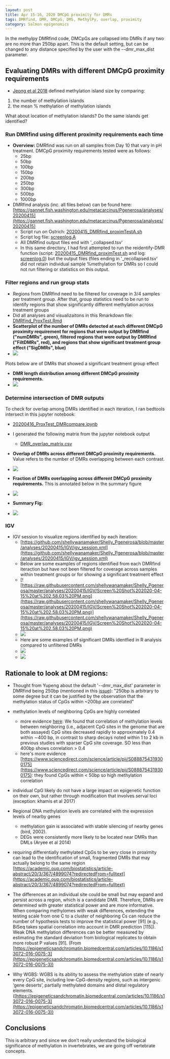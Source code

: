 ```yaml
---
layout: post
title: Apr 15-16, 2020 DMCpG proximity for DMRs
tags: DMRfind, DMR, DMCpG, DMS, MethylPy, overlap, proximity
category: Salmon epigenomics
---
```



In the methylpy DMRfind code, DMCpGs are collapsed into DMRs if any two are no more than 250bp apart. This is the default setting, but can be changed to any distance specified by the user with the --dmr_max_dist parameter. 

## Evaluating DMRs with different DMCpG proximity requirements

- [Jeong et al 2018](https://academic.oup.com/gbe/article/10/10/2766/5098531) defined methylation island size by comparing:

1. the number of methylation islands 
2. the mean % methylation of methylation islands

What about location of methylation islands? 
Do the same islands get identified?

### Run DMRfind using different proximity requirements each time
- **Overview:** DMRfind was run on all samples from Day 10 that vary in pH treatment. DMCpG proximity requirements tested were as follows:
	- 25bp
	- 50bp
	- 100bp
	- 150bp
	- 200bp
	- 250bp
	- 300bp
	- 500bp
	- 1000bp
- DMRfind analysis (inc. all files below) can be found here: [https://gannet.fish.washington.edu/metacarcinus/Pgenerosa/analyses/20200415](https://gannet.fish.washington.edu/metacarcinus/Pgenerosa/analyses/20200415)
	- Script run on Ostrich: [20200415_DMRfind_proximTestA.sh](https://gannet.fish.washington.edu/metacarcinus/Pgenerosa/analyses/20200415/20200415_DMRfind_proximTestA.sh)
	- Script log file: [screenlog.A](https://gannet.fish.washington.edu/metacarcinus/Pgenerosa/analyses/20200415/screenlog.A)
	- All DMRfind output files end with '_collapsed.tsv' 
	- In this same directory, I had first attempted to run the reidentify-DMR function (script: [20200415_DMRfind_proximTest.sh](https://gannet.fish.washington.edu/metacarcinus/Pgenerosa/analyses/20200415/20200415_DMRfind_proximTest.sh) and log: [screenlog.0](https://gannet.fish.washington.edu/metacarcinus/Pgenerosa/analyses/20200415/screenlog.0)) but the output files (files ending in '_recollapsed.tsv' did not retain individual sample %methylation for DMRs so I could not run filtering or statistics on this output. 

	
### Filter regions and run group stats
- Regions from DMRfind need to be filtered for coverage in 3/4 samples per treatment group. After that, group statistics need to be run to identify regions that show significantly different methylation across treatment groups
- Did all analyses and visualizaitons in this Rmarkdown file: [DMRfind_ProxTest.Rmd](https://github.com/shellywanamaker/Shelly_Pgenerosa/blob/master/analyses/20200415/DMRfind_ProxTest.Rmd)
- **Scatterplot of the number of DMRs detected at each different DMCpG proximity requirement for regions that were output by DMRfind ("numDMRs", green), filtered regions that were output by DMRfind ("FiltDMRs", red), and regions that show significant treatment group effect ("SigDMRs", blue)**
- ![](https://raw.githubusercontent.com/shellywanamaker/Shelly_Pgenerosa/master/analyses/20200415/DMR_x_CpGprox_scatterplot.jpg)

Plots below are of DMRs that showed a significant treatment group effect

- **DMR length distribution among different DMCpG proximity requirements.** 
- ![](https://raw.githubusercontent.com/shellywanamaker/Shelly_Pgenerosa/master/analyses/20200415/CpGprox_x_DMRlength_boxplots.jpg)

### Determine intersection of DMR outputs
To check for overlap among DMRs identified in each iteration, I ran bedtools intersect in this jupyter notebook:

- [20200416_ProxTest_DMRcompare.ipynb](https://github.com/shellywanamaker/Shelly_Pgenerosa/blob/master/analyses/20200416_ProxTest_DMRcompare.ipynb) 
- I generated the following matrix from the jupyter notebook output
	- [DMR_overlap_matrix.csv](https://github.com/shellywanamaker/Shelly_Pgenerosa/blob/master/analyses/20200415/DMR_overlap_matrix.csv)

- **Overlap of DMRs across different DMCpG proximity requirements.** Value refers to the number of DMRs overlapping between each contrast.
- ![](https://raw.githubusercontent.com/shellywanamaker/Shelly_Pgenerosa/master/analyses/20200415/DMR_interesect_heatmap.jpg)

- **Fraction of DMRs overlapping across different DMCpG proximity requirements.**  This is annotated below in the summary figure
- ![](https://raw.githubusercontent.com/shellywanamaker/Shelly_Pgenerosa/master/analyses/20200415/DMR_norm_intersect_heatmap.jpg)

- **Summary Fig:**
- [![](https://raw.githubusercontent.com/shellywanamaker/Shelly_Pgenerosa/master/analyses/20200415/sum_fig.jpg)](https://raw.githubusercontent.com/shellywanamaker/Shelly_Pgenerosa/master/analyses/20200415/sum_fig.jpg)

### IGV
- IGV session to visualize regions identified by each iteration: 
	- [https://github.com/shellywanamaker/Shelly_Pgenerosa/blob/master/analyses/20200415/IGV/igv_session.xml](https://github.com/shellywanamaker/Shelly_Pgenerosa/blob/master/analyses/20200415/IGV/igv_session.xml)
	- Below are some examples of regions identified from each DMRfind iteraction but have not been filtered for coverage across samples within treatment groups or for showing a significant treatment effect
	- [![https://raw.githubusercontent.com/shellywanamaker/Shelly_Pgenerosa/master/analyses/20200415/IGV/Screen%20Shot%202020-04-15%20at%202.58.03%20PM.png](https://raw.githubusercontent.com/shellywanamaker/Shelly_Pgenerosa/master/analyses/20200415/IGV/Screen%20Shot%202020-04-15%20at%202.58.03%20PM.png)](https://raw.githubusercontent.com/shellywanamaker/Shelly_Pgenerosa/master/analyses/20200415/IGV/Screen%20Shot%202020-04-15%20at%202.58.03%20PM.png)
	- [![](https://raw.githubusercontent.com/shellywanamaker/Shelly_Pgenerosa/master/analyses/20200415/IGV/Screen%20Shot%202020-04-15%20at%202.49.17%20PM.png)](https://raw.githubusercontent.com/shellywanamaker/Shelly_Pgenerosa/master/analyses/20200415/IGV/Screen%20Shot%202020-04-15%20at%202.49.17%20PM.png)
	-  Here are some examples of significant DMRs identfied in R analysis compared to unfiltered DMRs
	- [![](https://raw.githubusercontent.com/shellywanamaker/Shelly_Pgenerosa/master/analyses/20200415/IGV/Screen%20Shot%202020-04-15%20at%202.48.30%20PM.png)](https://raw.githubusercontent.com/shellywanamaker/Shelly_Pgenerosa/master/analyses/20200415/IGV/Screen%20Shot%202020-04-15%20at%202.48.30%20PM.png)
	- [![](https://raw.githubusercontent.com/shellywanamaker/Shelly_Pgenerosa/master/analyses/20200415/IGV/Screen%20Shot%202020-04-15%20at%202.49.17%20PM.png)](https://raw.githubusercontent.com/shellywanamaker/Shelly_Pgenerosa/master/analyses/20200415/IGV/Screen%20Shot%202020-04-15%20at%202.49.17%20PM.png)

## Rationale to look at DM regions:

- Thought from Yupeng about the default '--dmr\_max\_dist' parameter in DMRfind being 250bp (mentioned in this [issue](https://github.com/yupenghe/methylpy/issues/55)): "250bp is arbitrary to some degree but it can be justified by the observation that the methylation status of CpGs within ~200bp are correlated" 

- methylation levels of neighboring CpGs are highly correlated
	- more evidence [here](https://genomebiology.biomedcentral.com/articles/10.1186/s13059-015-0581-9): We found that correlation of methylation levels between neighboring (i.e., adjacent CpG sites in the genome that are both assayed) CpG sites decreased rapidly to approximately 0.4 within ∼400 bp, in contrast to sharp decays noted within 1 to 2 kb in previous studies with sparser CpG site coverage. SO less than 400bp shows correlation > 0.4
	- here's more evidence [https://www.sciencedirect.com/science/article/pii/S0888754319300175](https://www.sciencedirect.com/science/article/pii/S0888754319300175): they found CpGs within < 50bp so high methylation correlation
- individual CpG likely do not have a large impact on epigenetic function on their own, but rather through modification that involves serval loci (exception: khamis et al 2017)
- Regional DNA methylation levels are correlated with the expression levels of nearby genes
	- methylation gain is associated with stable silencing of nearby genes (bird, 2002).
	- DEGs were consistently more likely to be located near DMRs than DMLs (Aryee et al 2014)

- requiring differentially methylated CpGs to be very close in proximity can lead to the identification of small, fragmented DMRs that may actually belong to the same region [https://academic.oup.com/biostatistics/article-abstract/20/3/367/4899074?redirectedFrom=fulltext](https://academic.oup.com/biostatistics/article-abstract/20/3/367/4899074?redirectedFrom=fulltext)

- The differences at an individual site could be small but may expand and persist across a region, which is a candidate DMR. Therefore, DMRs are determined with greater statistical power and are more informative. When comparing methylomes with weak differences, extending the testing scale from one C to a cluster of neighboring Cs can reduce the number of hypothesis tests to improve the statistical power [91] (e.g., BiSeq takes spatial correlation into account in DMR prediction [115]). Weak DNA methylation differences can be better measured by estimating the standard deviation from biological replicates to obtain more robust P values [91]. (From [https://epigeneticsandchromatin.biomedcentral.com/articles/10.1186/s13072-016-0075-3](https://epigeneticsandchromatin.biomedcentral.com/articles/10.1186/s13072-016-0075-3))

	
- Why WGBS:  WGBS is its ability to assess the methylation state of nearly every CpG site, including low-CpG-density regions, such as intergenic ‘gene deserts’, partially methylated domains and distal regulatory elements. ([https://epigeneticsandchromatin.biomedcentral.com/articles/10.1186/s13072-016-0075-3](https://epigeneticsandchromatin.biomedcentral.com/articles/10.1186/s13072-016-0075-3))	
	
## Conclusions
This is arbitrary and since we don't really understand the biological significance of methylation in invertebrates, we are going off vertebrate concepts.